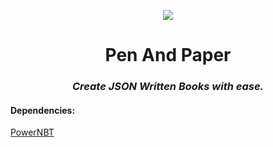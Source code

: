 <p align="center">
<img src="http://i.imgur.com/wg6YzXw.gif" />
 </p>
 
<h1 align="center">Pen And Paper</h1>

<h3 align="center"><em>Create JSON Written Books with ease.</em></h3>


<h4>Dependencies:</h4>

[PowerNBT](https://www.spigotmc.org/resources/powernbt.9098/)
